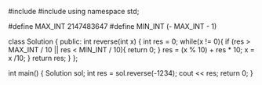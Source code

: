 #include <iostream>
#include <vector>
using namespace std;

#define MAX_INT 2147483647
#define MIN_INT (- MAX_INT - 1)

class Solution {
public:
    int reverse(int x) {
        int res = 0;
        while(x != 0){
            if (res > MAX_INT / 10 || res < MIN_INT / 10){
                return 0;
            }
            res = (x % 10) + res * 10;
            x = x /10;
        }
        return res;
    }
};

int main()
{
    Solution sol;
    int res = sol.reverse(-1234);
    cout << res;
    return 0;
}
